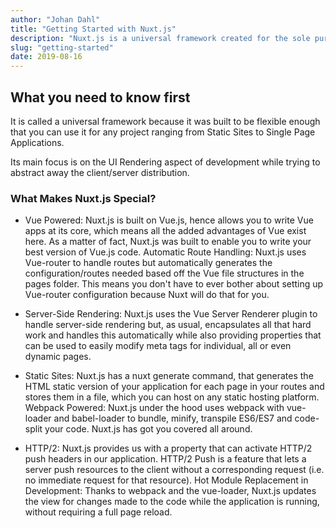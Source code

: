 ```yaml
---
author: "Johan Dahl"
title: "Getting Started with Nuxt.js"
description: "Nuxt.js is a universal framework created for the sole purpose of building world-class Vue.js applications that can scale. What makes Nuxt special, how do you install it, and how can you use it in your next project?"
slug: "getting-started"
date: 2019-08-16
---
```


## What you need to know first

It is called a universal framework because it was built to be flexible enough that you can use it for any project ranging from Static Sites to Single Page Applications.

Its main focus is on the UI Rendering aspect of development while trying to abstract away the client/server distribution.

### What Makes Nuxt.js Special?
- Vue Powered: Nuxt.js is built on Vue.js, hence allows you to write Vue apps at its core, which means all the added advantages of Vue exist here. As a matter of fact, Nuxt.js was built to enable you to write your best version of Vue.js code.
Automatic Route Handling: Nuxt.js uses Vue-router to handle routes but automatically generates the configuration/routes needed based off the Vue file structures in the pages folder. This means you don't have to ever bother about setting up Vue-router configuration because Nuxt will do that for you.

- Server-Side Rendering: Nuxt.js uses the Vue Server Renderer plugin to handle server-side rendering but, as usual, encapsulates all that hard work and handles this automatically while also providing properties that can be used to easily modify meta tags for individual, all or even dynamic pages.

- Static Sites: Nuxt.js has a nuxt generate command, that generates the HTML static version of your application for each page in your routes and stores them in a file, which you can host on any static hosting platform.
Webpack Powered: Nuxt.js under the hood uses webpack with vue-loader and babel-loader to bundle, minify, transpile ES6/ES7 and code-split your code. Nuxt.js has got you covered all around.

- HTTP/2: Nuxt.js provides us with a property that can activate HTTP/2 push headers in our application. HTTP/2 Push is a feature that lets a server push resources to the client without a corresponding request (i.e. no immediate request for that resource).
Hot Module Replacement in Development: Thanks to webpack and the vue-loader, Nuxt.js updates the view for changes made to the code while the application is running, without requiring a full page reload.
